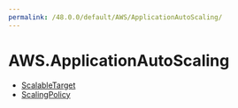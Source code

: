 ```yaml
---
permalink: /48.0.0/default/AWS/ApplicationAutoScaling/
---
```


# AWS.ApplicationAutoScaling



* [ScalableTarget](ScalableTarget.md)
* [ScalingPolicy](ScalingPolicy.md)